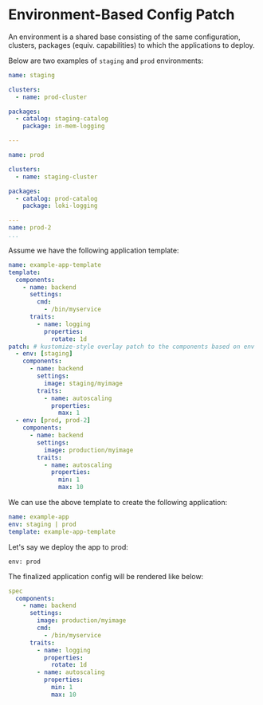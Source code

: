 # Environment-Based Config Patch

An environment is a shared base consisting of the same configuration, clusters, packages (equiv. capabilities)
to which the applications to deploy.

Below are two examples of `staging` and `prod` environments:

```yaml
name: staging

clusters:
  - name: prod-cluster

packages:
  - catalog: staging-catalog
    package: in-mem-logging

---

name: prod

clusters:
  - name: staging-cluster

packages:
  - catalog: prod-catalog
    package: loki-logging

---
name: prod-2
...

```

Assume we have the following application template:

```yaml
name: example-app-template
template:
  components:
    - name: backend
      settings:
        cmd:
          - /bin/myservice
      traits:
        - name: logging
          properties:
            rotate: 1d
patch: # kustomize-style overlay patch to the components based on env
  - env: [staging]
    components:
      - name: backend
        settings:
          image: staging/myimage
        traits:
          - name: autoscaling
            properties:
              max: 1
  - env: [prod, prod-2]
    components:
      - name: backend
        settings:
          image: production/myimage
        traits:
          - name: autoscaling
            properties:
              min: 1
              max: 10
```

We can use the above template to create the following application:

```yaml
name: example-app
env: staging | prod
template: example-app-template
```

Let's say we deploy the app to prod:

```
env: prod
```

The finalized application config will be rendered like below:

```yaml
spec
  components:
    - name: backend
      settings:
        image: production/myimage
        cmd:
          - /bin/myservice
      traits:
        - name: logging
          properties:
            rotate: 1d
        - name: autoscaling
          properties:
            min: 1
            max: 10
```
